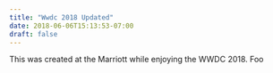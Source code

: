 ```yaml
---
title: "Wwdc 2018 Updated"
date: 2018-06-06T15:13:53-07:00
draft: false
---
```


This was created at the Marriott while enjoying the WWDC 2018. Foo
